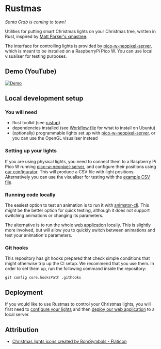 Rustmas
=======

*Santa Crab is coming to town!*

Utilities for putting smart Christmas lights on your Christmas tree, written in Rust, inspired by
[Matt Parker's xmastree](https://github.com/standupmaths/xmastree2020).

The interface for controlling lights is provided by [pico-w-neopixel-server](https://github.com/krzmaz/pico-w-neopixel-server/),
which is meant to be installed on a RaspberryPi Pico W. You can use local visualiser
for testing purposes.

## Demo (YouTube)
[![Demo](https://img.youtube.com/vi/UKONMvyDPdw/sddefault.jpg)](https://www.youtube.com/watch?v=UKONMvyDPdw)

Local development setup
-----------------------

### You will need

* Rust toolkit (see [rustup](http://rustup.rs))
* dependencies installed (see [Workflow file](.github/workflows/rust.yml) for what to install on Ubuntu)
* (optionally) programmable lights set up with [pico-w-neopixel-server](http://github.com/krzmaz/pico-w-neopixel-server),
  or you can use the OpenGL visualiser instead

### Setting up your lights

If you are using physical lights, you need to connect them to a Raspberry Pi Pico W running
[pico-w-neopixel-server](http://github.com/krzmaz/pico-w-neopixel-server), and configure their
positions using [our configurator](configurator/README.md). This will produce a CSV file with light
positions. Alternatively you can use the visualiser for testing with the [example CSV file](lights.csv.example).

### Running code locally

The easiest option to test an animation is to run it with [animator-cli](animator/README.md).
This might be the better option for quick testing, although it does not support switching animations
or changing its parameters.

The alternative is to run the whole [web application](webapi/README.md) locally. This is slightly
more involved, but will allow you to quickly switch between animations and test your animation's
parameters.

### Git hooks

This repository has git hooks prepared that check simple conditions that might otherwise trip up
the CI setup. We recommend that you use them. In order to set them up, run the following command
inside the repository:

```
git config core.hooksPath .githooks
```

Deployment
----------

If you would like to use Rustmas to control your Christmas lights, you will first need to
[configure your lights](configurator/README.md) and then [deploy our web application](webapi/DEPLOYMENT.md)
to a local server.

Attribution
-----------

* [Christmas lights icons created by BomSymbols - Flaticon](https://www.flaticon.com/free-icons/christmas-lights)
